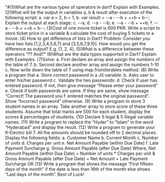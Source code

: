 "#(1)What are the various types of operators in dart? Explain with Examples.
(2)What will be the output in variables a, b & result after execution of the
following script:
a. var a = 2, b = 1;
b. var result = --a - --b + ++b + b--;
Explain the output at each stage:
c. --a;
d. --a - --b;
e. --a - --b + ++b;
f. --a - --b + ++b + b--;
(3)Cost of one movie ticket is 600 PKR. Write a script to store ticket price in a
variable & calculate the cost of buying 5 tickets to a movie.
(4) How to get difference of lists in Dart?
Problem: Consider you have two lists [1,2,3,4,5,6,7] and [3,5,6,7,9,10]. How
would you get the difference as output? E.g. [1, 2, 4].
(5)What is a difference between these operators “?? And?”
(6)What are the data types supported in Dart? Explain with Examples.
(7)Solve:
a. First declare an array and assign the numbers of the table of 7.
b. Second declare another array and assign the numbers 1-10
c. Now write down the table of 7 using map.fromiterables method.
(8) Write a program that
a. Store correct password in a JS variable.
b. Asks user to enter his/her password
c. Validate the two passwords:
d. Check if user has entered password. If not, then give message “Please
enter your password”
e. Check if both passwords are same. If they are same, show message
“Correct! The password you
f. entered matches the original password”. Show “Incorrect password”
otherwise. 
(9) Write a program to store 3 student names in an array. Take another array to
store score of these three students. Assume that total marks are 500 for each
student, display the scores & percentages of students.
(10) Declare 5 legal & 5 illegal variable names.
(11) Write a program to replace the “Hyder” to “Islam” in the word
“Hyderabad” and display the result.
(12) Write a program to generate your K-Electric bill 7. All the amounts should
be rounded off to 2 decimal places. Display the following fields:
a. Customer Name
b. Current Month
c. Number of units
d. Charges per unit
e. Net Amount Payable (within Due Date)
f. Late Payment Surcharge
g. Gross Amount Payable (after Due Date)
Where, Net Amount Payable (within Due Date) = Number of units * Charges per unit
& Gross Amount Payable (after Due Date) = Net Amount + Late Payment Surcharge
OR
(13) Write a program that shows the message “First fifteen days of the month”
if the date is less than 16th of the month else shows “Last days of the
month”.
Best of Luck! 